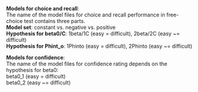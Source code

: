 **Models for choice and recall**:      
The name of the model files for choice and recall performance in free-choice test contains three parts.    
**Model set**: constant vs. negative vs. positive    
**Hypothesis for beta0/C**: 1beta/1C (easy = difficult), 2beta/2C (easy ~= difficult)    
**Hypothesis for Phint_o**: 1Phinto (easy = difficult), 2Phinto (easy ~= difficult)

**Models for confidence**:    
The name of the model files for confidence rating depends on the hypothesis for beta0:    
beta0_1 (easy = difficult)     
beta0_2 (easy ~= difficult)